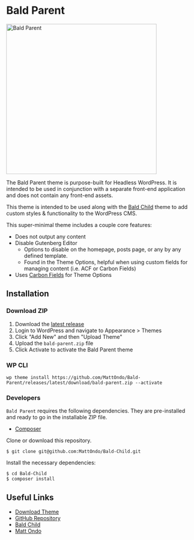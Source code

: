 # Bald Parent

<img src="https://raw.githubusercontent.com/MattOndo/Bald-Parent/main/screenshot.png" width="400px" alt="Bald Parent">

The Bald Parent theme is purpose-built for Headless WordPress. It is intended to be used in conjunction with a separate front-end application and does not contain any front-end assets. 

This theme is intended to be used along with the [Bald Child](https://github.com/MattOndo/Bald-Child) theme to add custom styles & functionality to the WordPress CMS.

This super-minimal theme includes a couple core features:

- Does not output any content
- Disable Gutenberg Editor 
  - Options to disable on the homepage, posts page, or any by any defined template. 
  - Found in the Theme Options, helpful when using custom fields for managing content (i.e. ACF or Carbon Fields)
- Uses [Carbon Fields](https://carbonfields.net/) for Theme Options

## Installation

### Download ZIP

1. Download the [latest release](https://github.com/MattOndo/Bald-Parent/releases/latest/download/bald-parent.zip)
2. Login to WordPress and navigate to Appearance > Themes
3. Click "Add New" and then "Upload Theme"
4. Upload the `bald-parent.zip` file
5. Click Activate to activate the Bald Parent theme

### WP CLI

`wp theme install https://github.com/MattOndo/Bald-Parent/releases/latest/download/bald-parent.zip --activate`


### Developers

`Bald Parent` requires the following dependencies. They are pre-installed and ready to go in the installable ZIP file.

- [Composer](https://getcomposer.org/)

Clone or download this repository.

```
$ git clone git@github.com:MattOndo/Bald-Child.git
```

Install the necessary dependencies:

```
$ cd Bald-Child
$ composer install
```

## Useful Links

- [Download Theme](https://github.com/MattOndo/Bald-Parent/releases)
- [GitHub Repository](https://github.com/MattOndo/Bald-Parent)
- [Bald Child](https://github.com/MattOndo/Bald-Child)
- [Matt Ondo](https://mattondo.io/)

